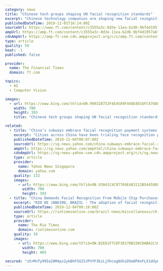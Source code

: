```yaml
---
category: news
title: "Chinese tech groups shaping UN facial recognition standards"
excerpt: "Chinese technology companies are shaping new facial recognition and surveillance standards at the UN, according to leaked documents obtained by the Financial Times, as they try to open up new markets in the developing world for their cutting-edge technologies. Companies such as ZTE, Dahua and China Telecom are among those proposing new ..."
publishedDateTime: 2019-12-01T16:14:00Z
sourceUrl: https://www.ft.com/content/c3555a3c-0d3e-11ea-b2d6-9bf4d1957a67
ampUrl: https://amp.ft.com/content/c3555a3c-0d3e-11ea-b2d6-9bf4d1957a67
cdnAmpUrl: https://amp-ft-com.cdn.ampproject.org/c/s/amp.ft.com/content/c3555a3c-0d3e-11ea-b2d6-9bf4d1957a67
type: article
quality: 59
heat: -1
published: false

provider:
  name: The Financial Times
  domain: ft.com

topics:
  - AI
  - Computer Vision

images:
  - url: https://www.bing.com/th?id=ON.999328753F4E4589F448E4D16FC478AF
    width: 700
    height: 393
    title: "Chinese tech groups shaping UN facial recognition standards"

related:
  - title: "China’s subways embrace facial recognition payment systems despite rising privacy concerns"
    excerpt: "Cities across China have been trialing face recognition payment systems for their subway networks. Now Zhengzhou, the capital of northeast Henan province, has become the first to roll out the technology on a wide scale. Starting Tuesday, local commuters can board and exit any of Zhengzhou’s subway ... the South China Morning Post."
    publishedDateTime: 2019-12-04T00:07:00Z
    sourceUrl: https://sg.news.yahoo.com/china-subways-embrace-facial-recognition-094126798.html
    ampUrl: https://sg.news.yahoo.com/amphtml/china-subways-embrace-facial-recognition-094126798.html
    cdnAmpUrl: https://sg-news-yahoo-com.cdn.ampproject.org/c/s/sg.news.yahoo.com/amphtml/china-subways-embrace-facial-recognition-094126798.html
    type: article
    provider:
      name: Yahoo News Singapore
      domain: yahoo.com
    quality: 132
    images:
      - url: https://www.bing.com/th?id=ON.93041C4C97769E483112B54459D84BB5
        width: 700
        height: 393
  - title: "China Demands Facial Recognition From Mobile Chip Purchasers"
    excerpt: "RIO DE JANEIRO, BRAZIL - The adoption of facial recognition by China has just reached a new level: as of December 1st, Chinese consumers contracting a new mobile plan or service must allow their face to be digitized during the registration procedure with the operator. The Chinese government has been using facial recognition for some time."
    publishedDateTime: 2019-12-04T09:10:00Z
    sourceUrl: https://riotimesonline.com/brazil-news/miscellaneous/china-demands-facial-recognition-from-mobile-chip-purchasers/
    type: article
    provider:
      name: The Rio Times
      domain: riotimesonline.com
    quality: 39
    images:
      - url: https://www.bing.com/th?id=ON.B2E61F7CDF38170B330C0ABA1C109EB2
        width: 700
        height: 465

secured: "z5+MnTy99Ie28M4pz2ykBhF5GI5JPVYF3kzLjXhcog8GhiD5m8PAnFLX1ddyWL3nTX5XBAJM+dcY137NNsdOkzakItV3uGsW2mOA8dzPTjQ9k6cei1fSPBnbogR5ZURk9BsrmpG4t+0q8cTFubindL4s6lys2j0CU5e7Zw0W+Tlnr703++HvQcyZvPPT5jj0CxIhxH9zMe9kEXPGW/BSuSo5HcIlgWq7U+vOk6mMQQ4dD8yuuum96WKqrb7C9uNBhtMIvwDafaMsYwEIBOG9Tg==;7NSldN+6kNgSJ8+C0nstdw=="
---
```


